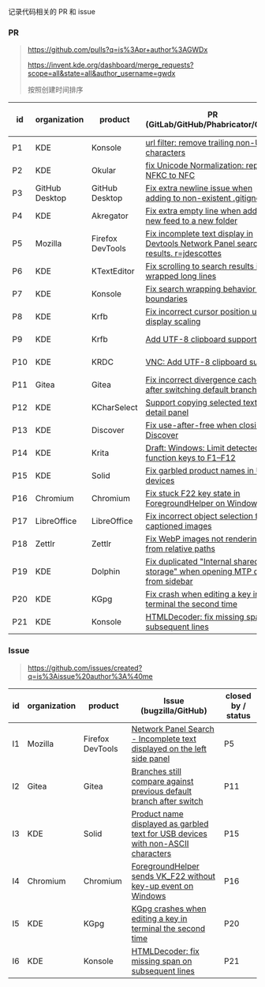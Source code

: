 记录代码相关的 PR 和 issue

### PR

> https://github.com/pulls?q=is%3Apr+author%3AGWDx
>
> https://invent.kde.org/dashboard/merge_requests?scope=all&state=all&author_username=gwdx
>
> 按照创建时间排序

| id   | organization   | product          | PR (GitLab/GitHub/Phabricator/Gerrit)                        | commit (GitHub) / status                                     |
| ---- | -------------- | ---------------- | ------------------------------------------------------------ | ------------------------------------------------------------ |
| P1   | KDE            | Konsole          | [url filter: remove trailing non-URL characters](https://invent.kde.org/utilities/konsole/-/merge_requests/934) | [02ba8ce](https://github.com/KDE/konsole/commit/02ba8cefc763f841e523c77069860253599b2dc0) [1817dd4](https://github.com/KDE/konsole/commit/1817dd40679240ab50ea52891d53802ef15b5723) |
| P2   | KDE            | Okular           | [fix Unicode Normalization: replace NFKC to NFC](https://invent.kde.org/graphics/okular/-/merge_requests/941) | [322fd2d](https://github.com/KDE/okular/commit/322fd2d54e4226f6dbb4fb357a86931a5c790340) |
| P3   | GitHub Desktop | GitHub Desktop   | [Fix extra newline issue when adding to non-existent .gitignore](https://github.com/desktop/desktop/pull/19279) | [aa2f9cc](https://github.com/desktop/desktop/commit/aa2f9cca767ef15e7b85367d02686bdb22ac944f) |
| P4   | KDE            | Akregator        | [Fix extra empty line when adding a new feed to a new folder](https://invent.kde.org/pim/akregator/-/merge_requests/57) | [0c869e0](https://github.com/KDE/akregator/commit/0c869e02caea41421d6a54feb2b03e3ec3aa9030) |
| P5   | Mozilla        | Firefox DevTools | [Fix incomplete text display in Devtools Network Panel search results. r=jdescottes](https://phabricator.services.mozilla.com/D232793) | [474665d](https://github.com/mozilla-firefox/firefox/commit/474665d9931ed106d487f75a1695500e21e031de) |
| P6   | KDE            | KTextEditor      | [Fix scrolling to search results in wrapped long lines](https://invent.kde.org/frameworks/ktexteditor/-/merge_requests/786) | [6a18c18](https://github.com/KDE/ktexteditor/commit/6a18c1818eec5514bff95e93f97b4baf27f9c091) |
| P7   | KDE            | Konsole          | [Fix search wrapping behavior at boundaries](https://invent.kde.org/utilities/konsole/-/merge_requests/1088) | [b83680a](https://github.com/KDE/konsole/commit/b83680a69328eb4fc7d32949406696b2fb00a0dc) |
| P8   | KDE            | Krfb             | [Fix incorrect cursor position under display scaling](https://invent.kde.org/network/krfb/-/merge_requests/86) | [6379e01](https://github.com/KDE/krfb/commit/6379e0169d0e764b6a2855d66cbfda45940f17a3) |
| P9   | KDE            | Krfb             | [Add UTF-8 clipboard support](https://invent.kde.org/network/krfb/-/merge_requests/88) | [7e34a75](https://github.com/KDE/krfb/commit/7e34a75b8e4fc9659ee7a2c9b80c6dc512e3a2d5) [c434224](https://github.com/KDE/krfb/commit/c434224d23d1ff8f45c692b329c7101a8c2c04ee) |
| P10  | KDE            | KRDC             | [VNC: Add UTF-8 clipboard support](https://invent.kde.org/network/krdc/-/merge_requests/182) | [9775af3](https://github.com/KDE/krdc/commit/9775af314f8685cba9c9009af88c107a6d8c401d) [abcda23](https://github.com/KDE/krdc/commit/abcda2356553de20339370d7c13e9bd2f7923d97) |
| P11  | Gitea          | Gitea            | [Fix incorrect divergence cache after switching default branch](https://github.com/go-gitea/gitea/pull/34370) | [71a1187](https://github.com/go-gitea/gitea/commit/71a11872091634f1370374ef123d32798ec0447d) |
| P12  | KDE            | KCharSelect      | [Support copying selected text from detail panel](https://invent.kde.org/utilities/kcharselect/-/merge_requests/30) | Open                                                         |
| P13  | KDE            | Discover         | [Fix use-after-free when closing Discover](https://invent.kde.org/plasma/discover/-/merge_requests/1090) | [82226e8](https://github.com/KDE/discover/commit/82226e8a5cd263d5e9eb2b4c7c48eb32cfae296f) |
| P14  | KDE            | Krita            | [Draft: Windows: Limit detected function keys to F1–F12](https://invent.kde.org/graphics/krita/-/merge_requests/2416) | Closed                                                       |
| P15  | KDE            | Solid            | [Fix garbled product names in USB devices](https://invent.kde.org/frameworks/solid/-/merge_requests/214) | [edae70e](https://github.com/KDE/solid/commit/edae70e96f3459783cd088b636b6044454ffaba6) [561a15b](https://github.com/KDE/solid/commit/561a15b5f438a92709aa9f91b7ccd1873f4cb0a9) |
| P16  | Chromium       | Chromium         | [Fix stuck F22 key state in ForegroundHelper on Windows](https://chromium-review.googlesource.com/c/chromium/src/+/6674454) | [f16e1dd](https://github.com/chromium/chromium/commit/f16e1ddc09c516addedf6d80561d468136e2c4a2) [5eecc16](https://github.com/chromium/chromium/commit/5eecc165cbd32b54ccba16a41966a6c6e2cc4781) |
| P17  | LibreOffice    | LibreOffice      | [Fix incorrect object selection for captioned images](https://gerrit.libreoffice.org/c/core/+/188824) | [f4b53f9](https://github.com/LibreOffice/core/commit/f4b53f9fb513b5238cbefb6a415bbcf2bd8aa238) |
| P18  | Zettlr         | Zettlr           | [Fix WebP images not rendering from relative paths](https://github.com/Zettlr/Zettlr/pull/5843) | [eae605f](https://github.com/Zettlr/Zettlr/commit/eae605fe8de2a1b746994ec9cda8be2186adbb5d) |
| P19  | KDE            | Dolphin          | [Fix duplicated "Internal shared storage" when opening MTP device from sidebar](https://invent.kde.org/system/dolphin/-/merge_requests/1036) | Open                                                         |
| P20  | KDE            | KGpg             | [Fix crash when editing a key in terminal the second time](https://invent.kde.org/utilities/kgpg/-/merge_requests/35) | Open                                                         |
| P21  | KDE            | Konsole          | [HTMLDecoder: fix missing span on subsequent lines](https://invent.kde.org/utilities/konsole/-/merge_requests/1130) | Open                                                         |



### Issue

> https://github.com/issues/created?q=is%3Aissue%20author%3A%40me

| id   | organization | product          | Issue (bugzilla/GitHub)                                      | closed by / status |
| ---- | ------------ | ---------------- | ------------------------------------------------------------ | ------------------ |
| I1   | Mozilla      | Firefox DevTools | [Network Panel Search - Incomplete text displayed on the left side panel](https://bugzilla.mozilla.org/show_bug.cgi?id=1938771) | P5                 |
| I2   | Gitea        | Gitea            | [Branches still compare against previous default branch after switch](https://github.com/go-gitea/gitea/issues/34369) | P11                |
| I3   | KDE          | Solid            | [Product name displayed as garbled text for USB devices with non-ASCII characters](https://bugs.kde.org/show_bug.cgi?id=505913) | P15                |
| I4   | Chromium     | Chromium         | [ForegroundHelper sends VK_F22 without key-up event on Windows](https://issues.chromium.org/issues/427778321) | P16                |
| I5   | KDE          | KGpg             | [KGpg crashes when editing a key in terminal the second time](https://bugs.kde.org/show_bug.cgi?id=509767) | P20                |
| I6   | KDE          | Konsole          | [HTMLDecoder: fix missing span on subsequent lines](https://invent.kde.org/utilities/konsole/-/merge_requests/1130) | P21                |
